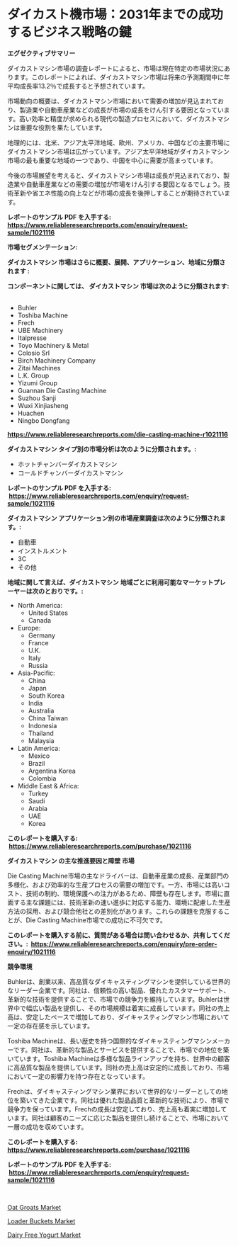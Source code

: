 <p><h1>ダイカスト機市場：2031年までの成功するビジネス戦略の鍵</h1></p><p><strong>エグゼクティブサマリー</strong></p>
<p><p>ダイカストマシン市場の調査レポートによると、市場は現在特定の市場状況にあります。このレポートによれば、ダイカストマシン市場は将来の予測期間中に年平均成長率13.2％で成長すると予想されています。</p><p>市場動向の概要は、ダイカストマシン市場において需要の増加が見込まれており、製造業や自動車産業などの成長が市場の成長をけん引する要因となっています。高い効率と精度が求められる現代の製造プロセスにおいて、ダイカストマシンは重要な役割を果たしています。</p><p>地理的には、北米、アジア太平洋地域、欧州、アメリカ、中国などの主要市場にダイカストマシン市場は広がっています。アジア太平洋地域がダイカストマシン市場の最も重要な地域の一つであり、中国を中心に需要が高まっています。</p><p>今後の市場展望を考えると、ダイカストマシン市場は成長が見込まれており、製造業や自動車産業などの需要の増加が市場をけん引する要因となるでしょう。技術革新や省エネ性能の向上などが市場の成長を後押しすることが期待されています。</p></p>
<p><strong>レポートのサンプル PDF を入手する: <a href="https://www.reliableresearchreports.com/enquiry/request-sample/1021116">https://www.reliableresearchreports.com/enquiry/request-sample/1021116</a></strong></p>
<p><strong>市場セグメンテーション:</strong></p>
<p><strong> ダイカストマシン 市場はさらに概要、展開、アプリケーション、地域に分類されます :</strong></p>
<p><strong>コンポーネントに関しては、 ダイカストマシン 市場は次のように分類されます: &nbsp;</strong></p>
<p><ul><li>Buhler</li><li>Toshiba Machine</li><li>Frech</li><li>UBE Machinery</li><li>Italpresse</li><li>Toyo Machinery & Metal</li><li>Colosio Srl</li><li>Birch Machinery Company</li><li>Zitai Machines</li><li>L.K. Group</li><li>Yizumi Group</li><li>Guannan Die Casting Machine</li><li>Suzhou Sanji</li><li>Wuxi Xinjiasheng</li><li>Huachen</li><li>Ningbo Dongfang</li></ul></p>
<p><strong><a href="https://www.reliableresearchreports.com/die-casting-machine-r1021116">https://www.reliableresearchreports.com/die-casting-machine-r1021116</a></strong></p>
<p><strong> ダイカストマシン タイプ別の市場分析は次のように分類されます。:</strong></p>
<p><ul><li>ホットチャンバーダイカストマシン</li><li>コールドチャンバーダイカストマシン</li></ul></p>
<p><strong>レポートのサンプル PDF を入手する: &nbsp;<a href="https://www.reliableresearchreports.com/enquiry/request-sample/1021116">https://www.reliableresearchreports.com/enquiry/request-sample/1021116</a></strong></p>
<p><strong> ダイカストマシン アプリケーション別の市場産業調査は次のように分類されます。:</strong></p>
<p><ul><li>自動車</li><li>インストルメント</li><li>3C</li><li>その他</li></ul></p>
<p><strong>地域に関して言えば、ダイカストマシン 地域ごとに利用可能なマーケットプレーヤーは次のとおりです。:</strong></p>
<p><ul>
    <li>
        North America:
        <ul>
            <li>United States</li>
            <li>Canada</li>
        </ul>
    </li>
    <li>
        Europe:
        <ul>
            <li>Germany</li>
            <li>France</li>
            <li>U.K.</li>
            <li>Italy</li>
            <li>Russia</li>
        </ul>
    </li>
    <li>
        Asia-Pacific:
        <ul>
            <li>China</li>
            <li>Japan</li>
            <li>South Korea</li>
            <li>India</li>
            <li>Australia</li>
            <li>China Taiwan</li>
            <li>Indonesia</li>
            <li>Thailand</li>
            <li>Malaysia</li>
        </ul>
    </li>
    <li>
        Latin America:
        <ul>
            <li>Mexico</li>
            <li>Brazil</li>
            <li>Argentina Korea</li>
            <li>Colombia</li>
        </ul>
    </li>
    <li>
        Middle East & Africa:
        <ul>
            <li>Turkey</li>
            <li>Saudi</li>
            <li>Arabia</li>
            <li>UAE</li>
            <li>Korea</li>
        </ul>
    </li>
    </ul></p>
<p><strong>このレポートを購入する: &nbsp;<a href="https://www.reliableresearchreports.com/purchase/1021116">https://www.reliableresearchreports.com/purchase/1021116</a></strong></p>
<p><strong>ダイカストマシン の主な推進要因と障壁 市場</strong></p>
<p><p>Die Casting Machine市場の主なドライバーは、自動車産業の成長、産業部門の多様化、および効率的な生産プロセスの需要の増加です。一方、市場には高いコスト、技術の制約、環境保護への注力があるため、障壁も存在します。市場に直面する主な課題には、技術革新の速い進歩に対応する能力、環境に配慮した生産方法の採用、および競合他社との差別化があります。これらの課題を克服することが、Die Casting Machine市場での成功に不可欠です。</p></p>
<p><strong>このレポートを購入する前に、質問がある場合は問い合わせるか、共有してください。:&nbsp; <a href="https://www.reliableresearchreports.com/enquiry/pre-order-enquiry/1021116">https://www.reliableresearchreports.com/enquiry/pre-order-enquiry/1021116</a></strong></p>
<p><strong>競争環境</strong></p>
<p><p>Buhlerは、創業以来、高品質なダイキャスティングマシンを提供している世界的なリーダー企業です。同社は、信頼性の高い製品、優れたカスタマーサポート、革新的な技術を提供することで、市場での競争力を維持しています。Buhlerは世界中で幅広い製品を提供し、その市場規模は着実に成長しています。同社の売上高は、安定したペースで増加しており、ダイキャスティングマシン市場において一定の存在感を示しています。</p><p>Toshiba Machineは、長い歴史を持つ国際的なダイキャスティングマシンメーカーです。同社は、革新的な製品とサービスを提供することで、市場での地位を築いています。Toshiba Machineは多様な製品ラインアップを持ち、世界中の顧客に高品質な製品を提供しています。同社の売上高は安定的に成長しており、市場において一定の影響力を持つ存在となっています。</p><p>Frechは、ダイキャスティングマシン業界において世界的なリーダーとしての地位を築いてきた企業です。同社は優れた製品品質と革新的な技術により、市場で競争力を保っています。Frechの成長は安定しており、売上高も着実に増加しています。同社は顧客のニーズに応じた製品を提供し続けることで、市場において一層の成功を収めています。</p></p>
<p><strong>このレポートを購入する: &nbsp; <a href="https://www.reliableresearchreports.com/purchase/1021116">https://www.reliableresearchreports.com/purchase/1021116</a></strong></p>
<p><strong>レポートのサンプル PDF を入手する: &nbsp;<a href="https://www.reliableresearchreports.com/enquiry/request-sample/1021116">https://www.reliableresearchreports.com/enquiry/request-sample/1021116</a></strong><strong></strong></p>
<p>&nbsp;</p>
<p><p><a href="https://invited-way-688.notion.site/Oat-Groats-Market-Outlook-Industry-Overview-and-Forecast-2024-to-2031-2edcbc6cb77144cfb6e2a9b9638692fe">Oat Groats Market</a></p><p><a href="https://github.com/Glendatilghmankmgz0rbhwpy/Market-Research-Report-List-2/blob/main/loader-buckets-market.md">Loader Buckets Market</a></p><p><a href="https://butternut-bug-553.notion.site/Dairy-Free-Yogurt-Market-Exploring-Market-Share-Market-Trends-and-Future-Growth-a089bf626d5246a098f18712c5fcdc93">Dairy Free Yogurt Market</a></p></p>